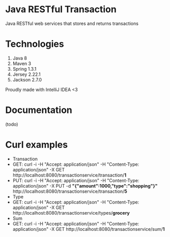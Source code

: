 # Java RESTful Transaction
Java RESTful web services that stores and returns transactions

# Technologies
 1. Java 8
 2. Maven 3
 3. Spring 1.3.1
 4. Jersey 2.22.1
 5. Jackson 2.7.0

Proudly made with IntelliJ IDEA <3

# Documentation
(todo)

# Curl examples
 * Transaction
  * GET: curl -i -H "Accept: application/json" -H "Content-Type: application/json" -X GET http://localhost:8080/transactionservice/transaction/**1**
  * PUT: curl -i -H "Accept: application/json" -H "Content-Type: application/json" -X PUT -d **"{\"amount\":1000,\"type\":\"shopping\"}"** http://localhost:8080/transactionservice/transaction/**5**
 * Type
  * GET: curl -i -H "Accept: application/json" -H "Content-Type: application/json" -X GET http://localhost:8080/transactionservice/types/**grocery**
 * Sum
  * GET: curl -i -H "Accept: application/json" -H "Content-Type: application/json" -X GET http://localhost:8080/transactionservice/sum/**1**
